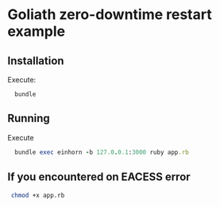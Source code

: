# Goliath zero-downtime restart example

## Installation
Execute:
```
  bundle
```

## Running
Execute

```ruby
  bundle exec einhorn -b 127.0.0.1:3000 ruby app.rb
```

## If you encountered on EACESS error

```bash
 chmod +x app.rb
```
